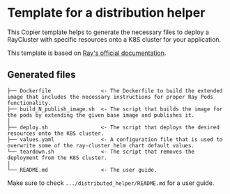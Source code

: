 # Template for a distribution helper

This Copier template helps to generate the necessary files to deploy a RayCluster with specific resources onto a K8S cluster for your application.

This template is based on [Ray's official documentation](https://docs.ray.io/en/latest/cluster/kubernetes/getting-started/raycluster-quick-start.html#kuberay-raycluster-quickstart).

## Generated files

```
├── Dockerfile                <- The Dockerfile to build the extended image that includes the necessary instructions for proper Ray Pods functionality.
├── build_N_publish_image.sh  <- The script that builds the image for the pods by extending the given base image and publishes it.
│
├── deploy.sh                 <- The script that deploys the desired resources onto the K8S cluster.
├── values.yaml               <- A configuration file that is used to overwrite some of the ray-cluster helm chart default values.
└── teardown.sh               <- The script that removes the deployment from the K8S cluster.
│
└── README.md                 <- The user guide.
```

Make sure to check `.../distributed_helper/README.md` for a user guide.
